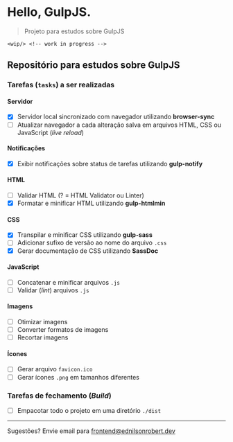 # Hello, GulpJS.

> Projeto para estudos sobre GulpJS

`<wip/> <!-- work in progress -->`

## Repositório para estudos sobre GulpJS

### Tarefas (`tasks`) a ser realizadas

#### Servidor

  - [x] Servidor local sincronizado com navegador utilizando **browser-sync**
  - [ ] Atualizar navegador a cada alteração salva em arquivos HTML, CSS ou JavaScript (_live reload_)

#### Notificações

  - [x] Exibir notificações sobre status de tarefas utilizando **gulp-notify**

#### HTML

  - [ ] Validar HTML (? = HTML Validator ou Linter)
  - [x] Formatar e minificar HTML utilizando **gulp-htmlmin**

#### CSS

  - [x] Transpilar e minificar CSS utilizando **gulp-sass**
  - [ ] Adicionar sufixo de versão ao nome do arquivo `.css`
  - [x] Gerar documentação de CSS utilizando **SassDoc**

#### JavaScript

  - [ ] Concatenar e minificar arquivos `.js`
  - [ ] Validar (_lint_) arquivos `.js`

#### Imagens

  - [ ] Otimizar imagens
  - [ ] Converter formatos de imagens
  - [ ] Recortar imagens

#### Ícones

  - [ ] Gerar arquivo `favicon.ico`
  - [ ] Gerar ícones `.png` em tamanhos diferentes

### Tarefas de fechamento (_Build_)

  - [ ] Empacotar todo o projeto em uma diretório `./dist`

---

Sugestões? Envie email para <frontend@ednilsonrobert.dev>
